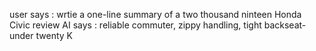 user says : wrtie a one-line summary of a two thousand ninteen Honda Civic review
AI says : reliable commuter, zippy handling, tight backseat-under twenty K
